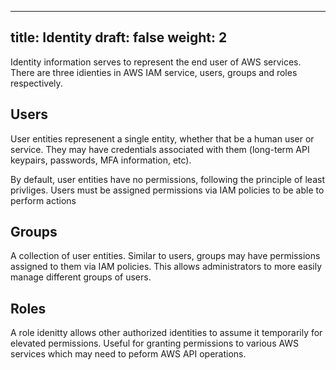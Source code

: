  ---
title: Identity
draft: false
weight: 2
---


Identity information serves to represent the end user of AWS services. There are three idienties in AWS IAM service, users, groups and roles respectively.

## Users

User entities represenent a single entity, whether that be a human user or service. They may have credentials associated with them (long-term API keypairs, passwords, MFA information, etc). 

By default, user entities have no permissions, following the principle of least privliges. Users must be assigned
permissions via IAM policies to be able to perform actions

## Groups

A collection of user entities. Similar to users, groups may have permissions assigned to them via IAM policies. This allows administrators to more easily manage different groups of users. 

## Roles

A role idenitty allows other authorized identities to assume it temporarily for elevated permissions. Useful for granting permissions to various AWS services which may need to peform AWS API operations.
